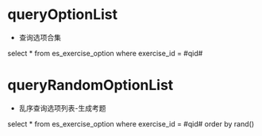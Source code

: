 
queryOptionList
===
* 查询选项合集

select *
from es_exercise_option
where exercise_id = #qid#


queryRandomOptionList
===
* 乱序查询选项列表-生成考题

select *
from es_exercise_option
where exercise_id = #qid#
order by rand()

